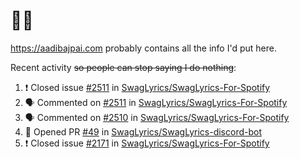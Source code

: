 # 👋🏻
<!--
**aadibajpai/aadibajpai** is a ✨ _special_ ✨ repository because its `README.md` (this file) appears on your GitHub profile.
-->
https://aadibajpai.com probably contains all the info I'd put here.

Recent activity ~~so people can stop saying I do nothing~~:
<!--START_SECTION:activity-->
1. ❗️ Closed issue [#2511](https://github.com//SwagLyrics/SwagLyrics-For-Spotify/issues/2511) in [SwagLyrics/SwagLyrics-For-Spotify](https://github.com//SwagLyrics/SwagLyrics-For-Spotify)
2. 🗣 Commented on [#2511](https://github.com//SwagLyrics/SwagLyrics-For-Spotify/issues/2511) in [SwagLyrics/SwagLyrics-For-Spotify](https://github.com//SwagLyrics/SwagLyrics-For-Spotify)
3. 🗣 Commented on [#2510](https://github.com//SwagLyrics/SwagLyrics-For-Spotify/issues/2510) in [SwagLyrics/SwagLyrics-For-Spotify](https://github.com//SwagLyrics/SwagLyrics-For-Spotify)
4. 💪 Opened PR [#49](https://github.com//SwagLyrics/SwagLyrics-discord-bot/pull/49) in [SwagLyrics/SwagLyrics-discord-bot](https://github.com//SwagLyrics/SwagLyrics-discord-bot)
5. ❗️ Closed issue [#2171](https://github.com//SwagLyrics/SwagLyrics-For-Spotify/issues/2171) in [SwagLyrics/SwagLyrics-For-Spotify](https://github.com//SwagLyrics/SwagLyrics-For-Spotify)
<!--END_SECTION:activity-->
